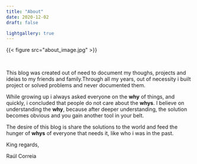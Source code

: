 ```yaml
---
title: "About"
date: 2020-12-02
draft: false

lightgallery: true
---
```


{{< figure src="about_image.jpg" >}}

&nbsp;

This blog was created out of need to document my thoughs, projects and ideias to my friends and family.Through all my years, out of necessity i built project or solved problems  and never documented them.

While growing up i always asked everyone on the **why** of things, and quickly, i concluded that people do not care about the **whys**. I believe on understanding the **why**, because after deeper understanding, the solution becomes obvious and you gain another tool in your belt.

The desire of this blog is share the solutions to the world and feed the hunger of **whys** of everyone that needs it, like who i was in the past.

King regards,

Raúl Correia